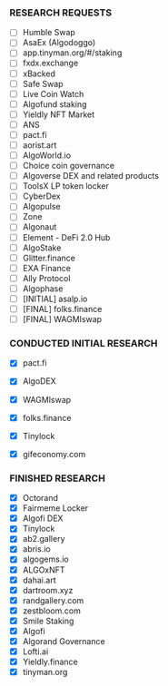 ### RESEARCH REQUESTS

- [ ] Humble Swap
- [ ] AsaEx (Algodoggo)
- [ ] app.tinyman.org/#/staking
- [ ] fxdx.exchange
- [ ] xBacked
- [ ] Safe Swap
- [ ] Live Coin Watch
- [ ] Algofund staking
- [ ] Yieldly NFT Market
- [ ] ANS
- [ ] pact.fi
- [ ] aorist.art
- [ ] AlgoWorld.io
- [ ] Choice coin governance
- [ ] Algoverse DEX and related products
- [ ] ToolsX LP token locker
- [ ] CyberDex 
- [ ] Algopulse
- [ ] Zone
- [ ] Algonaut
- [ ] Element - DeFi 2.0 Hub
- [ ] AlgoStake
- [ ] Glitter.finance
- [ ] EXA Finance
- [ ] Ally Protocol
- [ ] Algophase
- [ ] [INITIAL] asalp.io
- [ ] [FINAL] folks.finance
- [ ] [FINAL] WAGMIswap

### CONDUCTED INITIAL RESEARCH

- [x] pact.fi
- [x] AlgoDEX
- [x] WAGMIswap
- [x] folks.finance
- [x] Tinylock
- [x] gifeconomy.com


### FINISHED RESEARCH

- [x] Octorand
- [x] Fairmeme Locker
- [x] Algofi DEX
- [x] Tinylock
- [x] ab2.gallery
- [x] abris.io
- [x] algogems.io
- [x] ALGOxNFT
- [x] dahai.art
- [x] dartroom.xyz
- [x] randgallery.com
- [x] zestbloom.com
- [x] Smile Staking
- [x] Algofi
- [x] Algorand Governance
- [x] Lofti.ai
- [x] Yieldly.finance
- [x] tinyman.org

